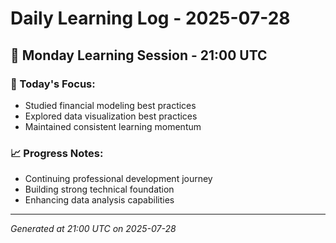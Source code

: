 # Daily Learning Log - 2025-07-28

## 📅 Monday Learning Session - 21:00 UTC

### 🎯 Today's Focus:
- Studied financial modeling best practices
- Explored data visualization best practices
- Maintained consistent learning momentum

### 📈 Progress Notes:
- Continuing professional development journey
- Building strong technical foundation
- Enhancing data analysis capabilities

---
*Generated at 21:00 UTC on 2025-07-28*
